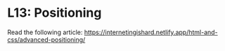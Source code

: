 # L13: Positioning

Read the following article:
https://internetingishard.netlify.app/html-and-css/advanced-positioning/
